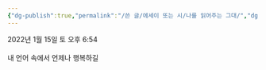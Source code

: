 ```yaml
---
{"dg-publish":true,"permalink":"/쓴 글/에세이 또는 시/나를 읽어주는 그대/","dgPassFrontmatter":true,"noteIcon":""}
---
```


2022년 1월 15일 토 오후 6:54<br/>
<br/>
내 언어 속에서 언제나 행복하길<br/>
